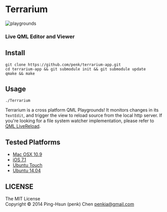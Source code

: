 Terrarium
=========

![playgrounds](http://i.imgur.com/loccdyw.png)

### Live QML Editor and Viewer

## Install

    git clone https://github.com/penk/terrarium-app.git
    cd terrarium-app && git submodule init && git submodule update 
    qmake && make 

## Usage

    ./Terrarium

Terrarium is a cross platform QML Playgrounds! It monitors changes in its `TextEdit`, and trigger the view to reload source from the local http server. If you're looking for a file system watcher implementation, please refer to [QML LiveReload](https://github.com/penk/qml-livereload). 

## Tested Platforms

* [Mac OSX 10.9](http://i.imgur.com/iEoTDLa.png)
* [iOS 7.1](http://i.imgur.com/NezPpL9.png)
* [Ubuntu Touch](http://i.imgur.com/NPlxNx0.png)
* [Ubuntu 14.04](http://i.imgur.com/lrMH7OY.png)

## LICENSE 

The MIT License  
Copyright © 2014 Ping-Hsun (penk) Chen <penkia@gmail.com>
